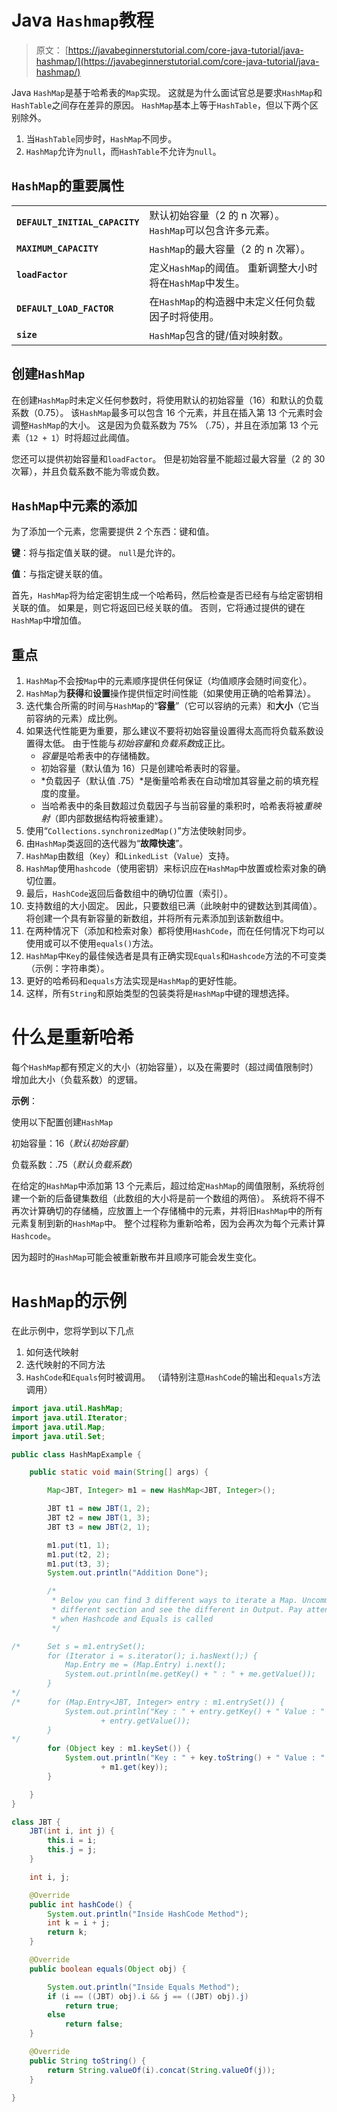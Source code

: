 # Java `Hashmap`教程

> 原文： [https://javabeginnerstutorial.com/core-java-tutorial/java-hashmap/](https://javabeginnerstutorial.com/core-java-tutorial/java-hashmap/)

Java `HashMap`是基于哈希表的`Map`实现。 这就是为什么面试官总是要求`HashMap`和`HashTable`之间存在差异的原因。 `HashMap`基本上等于`HashTable`，但以下两个区别除外。

1.  当`HashTable`同步时，`HashMap`不同步。
2.  `HashMap`允许为`null`，而`HashTable`不允许为`null`。

## `HashMap`的重要属性

| | |
| --- | --- |
| **`DEFAULT_INITIAL_CAPACITY`** | 默认初始容量（2 的 n 次幂）。 `HashMap`可以包含许多元素。 |
| **`MAXIMUM_CAPACITY`** | `HashMap`的最大容量（2 的 n 次幂）。 |
| **`loadFactor`** | 定义`HashMap`的阈值。 重新调整大小时将在`HashMap`中发生。 |
| **`DEFAULT_LOAD_FACTOR`** | 在`HashMap`的构造器中未定义任何负载因子时将使用。 |
| **`size`**  | `HashMap`包含的键/值对映射数。 |

## 创建`HashMap`

在创建`HashMap`时未定义任何参数时，将使用默认的初始容量（16）和默认的负载系数（0.75）。 该`HashMap`最多可以包含 16 个元素，并且在插入第 13 个元素时会调整`HashMap`的大小。 这是因为负载系数为 75% （.75），并且在添加第 13 个元素（`12 + 1`）时将超过此阈值。

您还可以提供初始容量和`loadFactor`。 但是初始容量不能超过最大容量（2 的 30 次幂），并且负载系数不能为零或负数。

## `HashMap`中元素的添加

为了添加一个元素，您需要提供 2 个东西：键和值。

**键**：将与指定值关联的键。 `null`是允许的。

**值**：与指定键关联的值。

首先，`HashMap`将为给定密钥生成一个哈希码，然后检查是否已经有与给定密钥相关联的值。 如果是，则它将返回已经关联的值。 否则，它将通过提供的键在`HashMap`中增加值。

## 重点

1.  `HashMap`不会按`Map`中的元素顺序提供任何保证（均值顺序会随时间变化）。
2.  `HashMap`为**获得**和**设置**操作提供恒定时间性能（如果使用正确的哈希算法）。
3.  迭代集合所需的时间与`HashMap`的“**容量**”（它可以容纳的元素）和**大小**（它当前容纳的元素）成比例。
4.  如果迭代性能更为重要，那么建议不要将初始容量设置得太高而将负载系数设置得太低。 由于性能与*初始容量*和*负载系数*成正比。
    *   *容量*是哈希表中的存储桶数。
    *   初始容量（默认值为 16）只是创​​建哈希表时的容量。
    *   *负载因子（默认值 .75）*是衡量哈希表在自动增加其容量之前的填充程度的度量。
    *   当哈希表中的条目数超过负载因子与当前容量的乘积时，哈希表将被*重映射*（即内部数据结构将被重建）。
5.  使用“`Collections.synchronizedMap()`”方法使映射同步。
6.  由`HashMap`类返回的迭代器为“**故障快速**”。
7.  `HashMap`由数组（`Key`）和`LinkedList`（`Value`）支持。
8.  `HashMap`使用`hashcode`（使用密钥）来标识应在`HashMap`中放置或检索对象的确切位置。
9.  最后，`HashCode`返回后备数组中的确切位置（索引）。
10.  支持数组的大小固定。 因此，只要数组已满（此映射中的键数达到其阈值）。 将创建一个具有新容量的新数组，并将所有元素添加到该新数组中。
11.  在两种情况下（添加和检索对象）都将使用`HashCode`，而在任何情况下均可以使用或可以不使用`equals()`方法。
12.  `HashMap`中`Key`的最佳候选者是具有正确实现`Equals`和`Hashcode`方法的不可变类（示例：字符串类）。
13.  更好的哈希码和`equals`方法实现是`HashMap`的更好性能。
14.  这样，所有`String`和原始类型的包装类将是`HashMap`中键的理想选择。

# 什么是重新哈希

每个`HashMap`都有预定义的大小（初始容量），以及在需要时（超过阈值限制时）增加此大小（负载系数）的逻辑。

**示例**：

使用以下配置创建`HashMap`

初始容量：16（*默认初始容量*）

负载系数：.75（*默认负载系数*）

在给定的`HashMap`中添加第 13 个元素后，超过给定`HashMap`的阈值限制，系统将创建一个新的后备键集数组（此数组的大小将是前一个数组的两倍）。 系统将不得不再次计算确切的存储桶，应放置上一个存储桶中的元素，并将旧`HashMap`中的所有元素复制到新的`HashMap`中。 整个过程称为重新哈希，因为会再次为每个元素计算`Hashcode`。

因为超时的`HashMap`可能会被重新散布并且顺序可能会发生变化。

# `HashMap`的示例

在此示例中，您将学到以下几点

1.  如何迭代映射
2.  迭代映射的不同方法
3.  `HashCode`和`Equals`何时被调用。 （请特别注意`HashCode`的输出和`equals`方法调用）

```java
import java.util.HashMap;
import java.util.Iterator;
import java.util.Map;
import java.util.Set;

public class HashMapExample {

	public static void main(String[] args) {

		Map<JBT, Integer> m1 = new HashMap<JBT, Integer>();

		JBT t1 = new JBT(1, 2);
		JBT t2 = new JBT(1, 3);
		JBT t3 = new JBT(2, 1);

		m1.put(t1, 1);
		m1.put(t2, 2);
		m1.put(t3, 3);
		System.out.println("Addition Done");

		/*
		 * Below you can find 3 different ways to iterate a Map. Uncomment
		 * different section and see the different in Output. Pay attention to
		 * when Hashcode and Equals is called
		 */

/*		Set s = m1.entrySet();
		for (Iterator i = s.iterator(); i.hasNext();) {
			Map.Entry me = (Map.Entry) i.next();
			System.out.println(me.getKey() + " : " + me.getValue());
		}
*/
/*		for (Map.Entry<JBT, Integer> entry : m1.entrySet()) {
			System.out.println("Key : " + entry.getKey() + " Value : "
					+ entry.getValue());
		}
*/
		for (Object key : m1.keySet()) {
			System.out.println("Key : " + key.toString() + " Value : "
					+ m1.get(key));
		}

	}
}

class JBT {
	JBT(int i, int j) {
		this.i = i;
		this.j = j;
	}

	int i, j;

	@Override
	public int hashCode() {
		System.out.println("Inside HashCode Method");
		int k = i + j;
		return k;
	}

	@Override
	public boolean equals(Object obj) {

		System.out.println("Inside Equals Method");
		if (i == ((JBT) obj).i && j == ((JBT) obj).j)
			return true;
		else
			return false;
	}

	@Override
	public String toString() {
		return String.valueOf(i).concat(String.valueOf(j));
	}

} 
```

